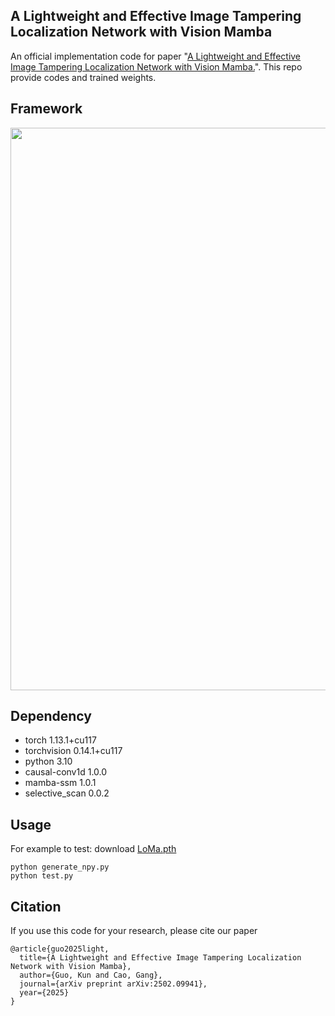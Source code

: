 ## A Lightweight and Effective Image Tampering Localization Network with Vision Mamba
An official implementation code for paper "[A Lightweight and Effective Image Tampering Localization Network with Vision Mamba.](https://arxiv.org/abs/)". This repo provide codes and trained weights.
## Framework
<p align='center'>  
  <img src='./images/ForMa.png' width='900'/>
</p>

## Dependency
- torch 1.13.1+cu117
- torchvision 0.14.1+cu117
- python 3.10
- causal-conv1d 1.0.0
- mamba-ssm 1.0.1
- selective_scan 0.0.2

## Usage

For example to test:
download [LoMa.pth](https://www.123684.com/s/2pf9-ucWHv)
```
python generate_npy.py
python test.py 
```

## Citation
If you use this code for your research, please cite our paper
```
@article{guo2025light,
  title={A Lightweight and Effective Image Tampering Localization Network with Vision Mamba},
  author={Guo, Kun and Cao, Gang},
  journal={arXiv preprint arXiv:2502.09941},
  year={2025}
}
```

